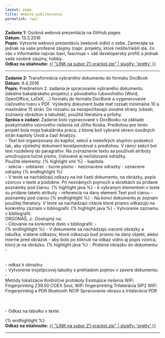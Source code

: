 ```yaml
---
layout: page
title: Webove publikovanie
permalink: /wp/
---
```

<b>Zadanie 1:</b> Osobná webová prezentácia na GitHub pages<br/>
<b>Dátum:</b> 13.3.2016<br/>
<b>Popis:</b> Vytvorte webovú prezentáciu (webové sídlo) o sebe. Zamerajte sa jednak na vaše profesné záujmy (napr. projekty, ktoré riešite/riešili ste, čo vás v informatike najviac baví, fascinuje = váš developerský profil) a jednak vaše osobné záujmy, hobby..<br/>
<b>Odkaz na stiahnutie:</b> <a href="../data/Z1-xrackol.zip" target="_blank">{{ "LINK na subor Z1-xrackol.zip" | slugify: 'pretty' }}</a><br/>       
<hr class="post">
<b>Zadanie 2:</b> Transformácia vybraného dokumentu do formátu DocBook<br/>
<b>Dátum:</b> 9.4.2016<br/>
<b>Popis:</b> Predmetom 2. zadania je spracovanie vybraného dokumentu (ideálne bakalárskeho projektu) z pôvodného ľubovoľného (Word, OpenOffice, LaTeX, …) formátu do formátu DocBook a vygenerovanie cieľového tvaru v PDF. Výsledný dokument bude mať rozsah minimálne 10 a maximálne 15 strán. Do rozsahu sa nezapočítavajú úvodné strany (obsah, zoznamy obrázkov a tabuliek), použitá literatúra a prílohy.<br/>
<b>Správa o zadaní:</b> Zadanie bolo vypracované v DocBooku na základe poskytnutého vzorového riešenia od Jiřího Koska. Predlohou pre tento projekt bola moja bakalárska práca, z ktorej boli vybrané okrem úvodných strán kapitoly Úvod a časť Analýzy. <br/>
- Text bol organizovaný do kapitol, sekcií a niekoľkých stupňov podsekcií tak, aby výsledný dokument korešpondoval s predlohou. V rámci sekcií bol text rozdelený do paragrafov. Na zvýraznenie textu sa používali atribúty umožnujúce tučné písmo, číslované aj nečíslované odrážky. <br/>Použité elementy:
  {% highlight xml %}
  <chapter> - kapitola
  <section> - sekcia
  <para> - odstavec
  <emphasis role="bold"> - tucne pismo
  <itemizedlist> - neoznacene odrazky
  <orderedlist> - oznacene odrazky
  {% endhighlight %}
<br/>
- V texte sa nachádzajú odkazy na iné časti dokumentu, na obrázky, popis vzorcov v texte a podobne. Pri neznámych pojmoch a skratkách sú pridané poznámky pod čiarou.
  {% highlight java %}
 <literallayout id="nazov" xreflabel="popis"> -  k vybranym elementom v texte su pridane taketo atributy
 <xref linkend="nazov"/> - referencia na dany element
 <footnote><para>Text pod ciarou</para></footnote> - poznamky pod ciarou
  {% endhighlight %}
- Na konci dokumentu je zoznam použitej literatúry. V texte sa nachádzajú citácie ktoré priamo odkazujú na konkrétny záznam v bibliografií.
  {% highlight java %}
- Vytvorenie zaznamu v bibliografii:
<br/>
    <bibliomixed id="bib.orgonas">ORGONÁŠ, J.: <title>Všetko o Wi-Fi / 1. časť, PC Revue 07/2009</title>
      <bibliomisc>Dostupný na: 
        <ulink url="http://www.itnews.sk/tituly/pc-revue/clanky/2009-07-07/c1185-vsetko-o-wi-fi-1.-cast"></ulink>
      </bibliomisc>
    </bibliomixed>
<br/>
- Citovanie na konkretne dielo v bibliografii:
- <br/>
<xref linkend="bib.niso"/>
  {% endhighlight %}
- V dokumente sa nachádzajú viaceré obrázky a tabuľka, vrátane odkazov, ktoré odkazujú buď priamo na daný objekt, alebo mierne pred obrázok - aby bolo po kliknutí na odkaz vidno aj popis vzorca, ktorý je na obrázku.
  {% highlight java %}
- Pridanie obrazku do dokumentu:
- <br/>
          <figure id="trilateracia" xreflabel="Trilaterácia"><title>Trilaterácia</title>
          <mediaobject>
            <imageobject>
              <imagedata fileref="trilateracia.png"/>
            </imageobject>
            <textobject><phrase></phrase></textobject>
          </mediaobject>
          </figure><br/>
- odkaz k obrazku: 
<xref linkend="trilateracia"/>
<br/>
- Vytvorenie trojstlpcovej tabulky s prehladom pojmov v zavere dokumentu:
- <br/>
<table frame='all'  id="tabulka" xreflabel="tabuľke"><title>Prehľad</title>
<tgroup cols='3' align='left' colsep='1' rowsep='1'>
<colspec colname='colname 1'/>
<colspec colname='colname 2'/>
<colspec colname='colname 3'/>
<colspec colname='colname 4'/>

<thead>
<row>
  <entry>Metódy lokalizácie</entry>
  <entry>Knižničné protokoly</entry>
  <entry>Existujúce riešenia</entry>
</row>
</thead>
<tbody>
<row>
  <entry>WiFi Fingerprinting</entry>
  <entry>Z39.50</entry>
  <entry>COEX Soul, WiFi fingerprinting</entry>
</row>
<row>
  <entry>Trilaterácia</entry>
  <entry>SIP2</entry>
  <entry>WiFi Fingerprinting a PDR</entry>
</row>
<row>
  <entry>Bluetooth</entry>
  <entry>NCIP</entry>
  <entry>Spracovanie obrazu a trilaterácia</entry>
</row>
<row>
  <entry>PDR</entry>
  <entry></entry>
  <entry></entry>
</row>

</tbody>
</tgroup>
</table>
<br/>
- Odkaz na tabulku v texte:
<xref linkend="tabulka"/>

  {% endhighlight %}
<br/>
<b>Odkaz na stiahnutie:</b> <a href="../data/Z1-xrackol.zip" target="_blank">{{ "LINK na subor Z1-xrackol.zip" | slugify: 'pretty' }}</a><br/>       
<hr class="post">
